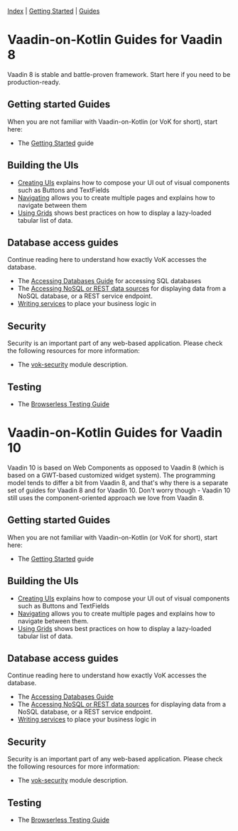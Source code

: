 [Index](index.html) | [Getting Started](gettingstarted.html) | [Guides](vok-guides.html)

# Vaadin-on-Kotlin Guides for Vaadin 8

Vaadin 8 is stable and battle-proven framework. Start here if you need to be production-ready.

## Getting started Guides

When you are not familiar with Vaadin-on-Kotlin (or VoK for short), start here:

* The [Getting Started](gettingstarted.md) guide

## Building the UIs

* [Creating UIs](creating_ui.md) explains how to compose your UI out of visual components such as Buttons and TextFields
* [Navigating](navigating.md) allows you to create multiple pages and explains how to navigate between them
* [Using Grids](grids.md) shows best practices on how to display a lazy-loaded tabular list of data.

## Database access guides

Continue reading here to understand how exactly VoK accesses the database.

* The [Accessing Databases Guide](databases.md) for accessing SQL databases
* The [Accessing NoSQL or REST data sources](nosql_rest_datasurces.md) for displaying data
  from a NoSQL database, or a REST service endpoint.
* [Writing services](services.md) to place your business logic in

## Security

Security is an important part of any web-based application. Please check the following resources for more information:

* The [vok-security](https://github.com/mvysny/vaadin-on-kotlin/blob/master/vok-security/README.md) module description.

## Testing

* The [Browserless Testing Guide](https://github.com/mvysny/karibu-testing)

# Vaadin-on-Kotlin Guides for Vaadin 10

Vaadin 10 is based on Web Components as opposed to Vaadin 8 (which is based
on a GWT-based customized widget system). The programming model
tends to differ a bit from Vaadin 8, and that's why there is a separate set of guides
for Vaadin 8 and for Vaadin 10. Don't worry though - Vaadin 10 still uses the
component-oriented approach we love from Vaadin 8.

## Getting started Guides

When you are not familiar with Vaadin-on-Kotlin (or VoK for short), start here:

* The [Getting Started](gettingstarted-v10.md) guide

## Building the UIs

* [Creating UIs](creating_ui-v10.md) explains how to compose your UI out of visual components such as Buttons and TextFields
* [Navigating](https://vaadin.com/docs/v10/flow/routing/tutorial-routing-annotation.html)
  allows you to create multiple pages and explains how to navigate between them.
* [Using Grids](grids-v10.md) shows best practices on how to display a lazy-loaded tabular list of data.

## Database access guides

Continue reading here to understand how exactly VoK accesses the database.

* The [Accessing Databases Guide](databases-v10.md)
* The [Accessing NoSQL or REST data sources](nosql_rest_datasurces.md) for displaying data
  from a NoSQL database, or a REST service endpoint.
* [Writing services](services.md) to place your business logic in

## Security

Security is an important part of any web-based application. Please check the following resources for more information:

* The [vok-security](https://github.com/mvysny/vaadin-on-kotlin/blob/master/vok-security/README.md) module description.

## Testing

* The [Browserless Testing Guide](https://github.com/mvysny/karibu-testing)
